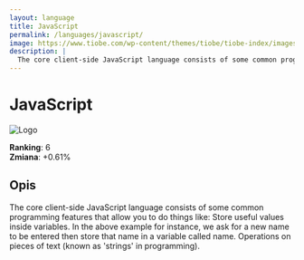 ```yaml
---
layout: language
title: JavaScript
permalink: /languages/javascript/
image: https://www.tiobe.com/wp-content/themes/tiobe/tiobe-index/images/JavaScript.png
description: |
  The core client-side JavaScript language consists of some common programming features that allow you to do things like: Store useful values inside variables. In the above example for instance, we ask for a new name to be entered then store that name in a variable called name. Operations on pieces of text (known as 'strings' in programming).
---
```


# JavaScript

![Logo](https://www.tiobe.com/wp-content/themes/tiobe/tiobe-index/images/JavaScript.png)

**Ranking**: 6  
**Zmiana**: +0.61%    

## Opis

The core client-side JavaScript language consists of some common programming features that allow you to do things like: Store useful values inside variables. In the above example for instance, we ask for a new name to be entered then store that name in a variable called name. Operations on pieces of text (known as 'strings' in programming).
